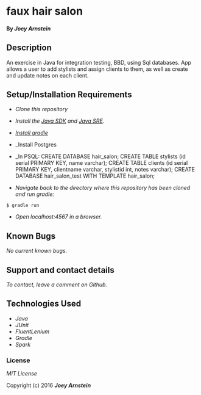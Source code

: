 # faux hair salon

#### By _**Joey Arnstein**_

## Description

An exercise in Java for integration testing, BBD, using Sql databases. App allows a user to add stylists and assign clients to them, as well as create and update notes on each client.

## Setup/Installation Requirements

* _Clone this repository_
* _Install the [Java SDK](http://www.oracle.com/technetwork/java/javase/downloads/jdk8-downloads-2133151.html) and [Java SRE](http://www.java.com/en/)._
* _[Install gradle](http://codetutr.com/2013/03/23/how-to-install-gradle/)_

* _Install Postgres
* _In PSQL:
CREATE DATABASE hair_salon;
CREATE TABLE stylists (id serial PRIMARY KEY, name varchar);
CREATE TABLE clients (id serial PRIMARY KEY, clientname varchar, stylistid int, notes varchar);
CREATE DATABASE hair_salon_test WITH TEMPLATE hair_salon;

* _Navigate back to the directory where this repository has been cloned and run gradle:_
```
$ gradle run
```
* _Open localhost:4567 in a browser._

## Known Bugs

_No current known bugs._

## Support and contact details

_To contact, leave a comment on Github._

## Technologies Used

* _Java_
* _JUnit_
* _FluentLenium_
* _Gradle_
* _Spark_

### License

*MIT License*

Copyright (c) 2016 **_Joey Arnstein_**
